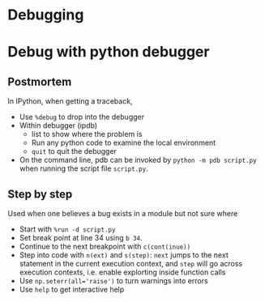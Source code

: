 Debugging
===

# Debug with python debugger

## Postmortem

In IPython, when getting a traceback,

* Use `%debug` to drop into the debugger
* Within debugger (ipdb)
  * list to show where the problem is
  * Run any python code to examine the local environment
  * `quit` to quit the debugger 
* On the command line, pdb can be invoked by `python -m pdb script.py` when running the script file `script.py`.

## Step by step

Used when one believes a bug exists in a module but not sure where

* Start with `%run -d script.py`
* Set break point at line 34 using `b 34`.
* Continue to the next breakpoint with `c(cont(inue))`
* Step into code with `n(ext)` and `s(step)`: `next` jumps to the next statement in the current execution context, and `step` will go across execution contexts, i.e. enable explorting inside function calls
* Use `np.seterr(all='raise')` to turn warnings into errors
* Use `help` to get interactive help
